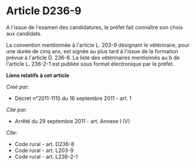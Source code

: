 # Article D236-9

A l'issue de l'examen des candidatures, le préfet fait connaître son choix aux candidats. 

La convention mentionnée à l'article L. 203-9 désignant le vétérinaire, pour une durée de cinq ans, est signée au plus tard à
l'issue de la formation prévue à l'article D. 236-8. La liste des vétérinaires mentionnés au b de l'article L. 236-2-1 est
publiée sous format électronique par le préfet.

**Liens relatifs à cet article**

_Créé par_:

  - Décret n°2011-1115 du 16 septembre 2011 - art. 1

_Cité par_:

  - Arrêté du 29 septembre 2011 - art. Annexe I (V)

_Cite_:

  - Code rural - art. D236-8
  - Code rural - art. L203-9
  - Code rural - art. L236-2-1
